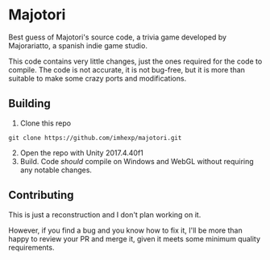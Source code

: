 # Majotori
Best guess of Majotori's source code, a trivia game developed by Majorariatto, a spanish indie game studio.

This code contains very little changes, just the ones required for the code to compile. The code is not accurate, it is not bug-free, but it is more than suitable to make some crazy ports and modifications.

## Building
1. Clone this repo
```
git clone https://github.com/imhexp/majotori.git
```
2. Open the repo with Unity 2017.4.40f1
3. Build. Code *should* compile on Windows and WebGL without requiring any notable changes.

## Contributing
This is just a reconstruction and I don't plan working on it.

However, if you find a bug and you know how to fix it, I'll be more than happy to review your PR and merge it, given it meets some minimum quality requirements.



